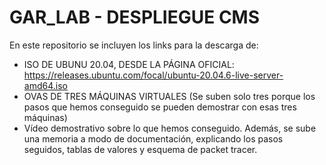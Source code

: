 # GAR_LAB - DESPLIEGUE CMS

En este repositorio se incluyen los links para la descarga de:
* ISO DE UBUNU 20.04, DESDE LA PÁGINA OFICIAL: https://releases.ubuntu.com/focal/ubuntu-20.04.6-live-server-amd64.iso
* OVAS DE TRES MÁQUINAS VIRTUALES (Se suben solo tres porque los pasos que hemos conseguido se pueden demostrar con esas tres máquinas) 
* Vídeo demostrativo sobre lo que hemos conseguido.
Además, se sube una memoria a modo de documentación, explicando los pasos seguidos, tablas de valores y esquema de packet tracer. 

